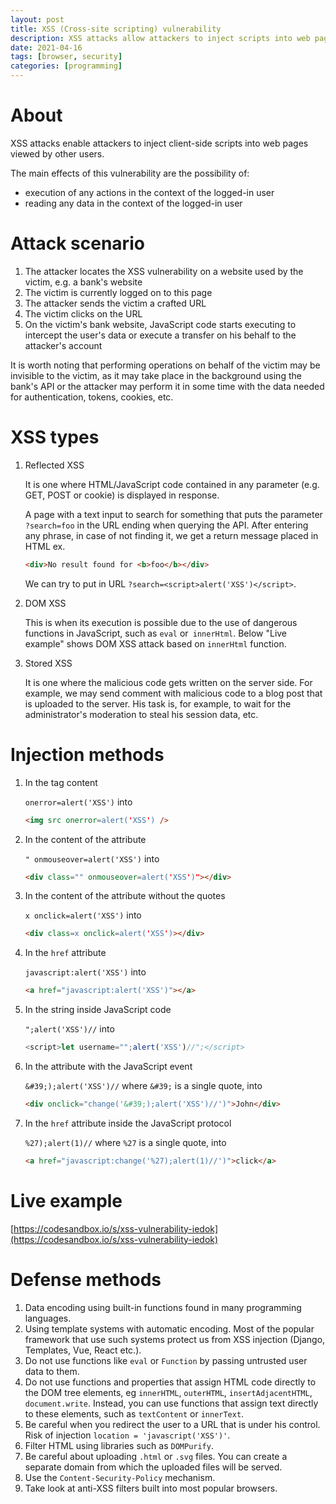 ```yaml
---
layout: post
title: XSS (Cross-site scripting) vulnerability
description: XSS attacks allow attackers to inject scripts into web pages, executing actions like data theft or unauthorized transfers. Use encoding and secure coding practices to defend  - summarized with AI.
date: 2021-04-16
tags: [browser, security]
categories: [programming]
---
```


# About

XSS attacks enable attackers to inject client-side scripts into web pages viewed by other users.

The main effects of this vulnerability are the possibility of:

- execution of any actions in the context of the logged-in user
- reading any data in the context of the logged-in user

# Attack scenario

1. The attacker locates the XSS vulnerability on a website used by the victim, e.g. a bank's website
2. The victim is currently logged on to this page
3. The attacker sends the victim a crafted URL
4. The victim clicks on the URL
5. On the victim's bank website, JavaScript code starts executing to intercept the user's data or execute a transfer on his behalf to the attacker's account

It is worth noting that performing operations on behalf of the victim may be invisible to the victim, as it may take place in the background using the bank's API or the attacker may perform it in some time with the data needed for authentication, tokens, cookies, etc.

# XSS types

1. Reflected XSS

   It is one where HTML/JavaScript code contained in any parameter (e.g. GET, POST or cookie) is displayed in response.

   A page with a text input to search for something that puts the parameter `?search=foo` in the URL ending when querying the API. After entering any phrase, in case of not finding it, we get a return message placed in HTML ex.

   ```html
   <div>No result found for <b>foo</b></div>
   ```

   We can try to put in URL `?search=<script>alert('XSS')</script>`.

2. DOM XSS

   This is when its execution is possible due to the use of dangerous functions in JavaScript, such as `eval` or` innerHtml`. Below "Live example" shows DOM XSS attack based on `innerHtml` function.

3. Stored XSS

   It is one where the malicious code gets written on the server side. For example, we may send comment with malicious code to a blog post that is uploaded to the server. His task is, for example, to wait for the administrator's moderation to steal his session data, etc.

# Injection methods

1.  In the tag content

    `onerror=alert('XSS')` into

    ```html
    <img src onerror=alert('XSS') />
    ```

2.  In the content of the attribute

    `" onmouseover=alert('XSS')` into

    ```html
    <div class="" onmouseover=alert('XSS')"></div>
    ```

3.  In the content of the attribute without the quotes

    `x onclick=alert('XSS')` into

    ```html
    <div class=x onclick=alert('XSS')></div>
    ```

4.  In the `href` attribute

    `javascript:alert('XSS')` into

    ```html
    <a href="javascript:alert('XSS')"></a>
    ```

5.  In the string inside JavaScript code

    `";alert('XSS')//` into

    ```js
    <script>let username="";alert('XSS')//";</script>
    ```

6.  In the attribute with the JavaScript event

    `&#39;);alert('XSS')//` where `&#39;` is a single quote, into

    ```html
    <div onclick="change('&#39;);alert('XSS')//')">John</div>
    ```

7.  In the `href` attribute inside the JavaScript protocol

    `%27);alert(1)//` where `%27` is a single quote, into

    ```html
    <a href="javascript:change('%27);alert(1)//')">click</a>
    ```

# Live example

[https://codesandbox.io/s/xss-vulnerability-iedok](https://codesandbox.io/s/xss-vulnerability-iedok)

# Defense methods

1. Data encoding using built-in functions found in many programming languages.
2. Using template systems with automatic encoding. Most of the popular framework that use such systems protect us from XSS injection (Django, Templates, Vue, React etc.).
3. Do not use functions like `eval` or `Function` by passing untrusted user data to them.
4. Do not use functions and properties that assign HTML code directly to the DOM tree elements, eg `innerHTML`, `outerHTML`, `insertAdjacentHTML`, `document.write`. Instead, you can use functions that assign text directly to these elements, such as `textContent` or `innerText`.
5. Be careful when you redirect the user to a URL that is under his control. Risk of injection `location = 'javascript('XSS')'`.
6. Filter HTML using libraries such as `DOMPurify`.
7. Be careful about uploading `.html` or `.svg` files. You can create a separate domain from which the uploaded files will be served.
8. Use the `Content-Security-Policy` mechanism.
9. Take look at anti-XSS filters built into most popular browsers.
